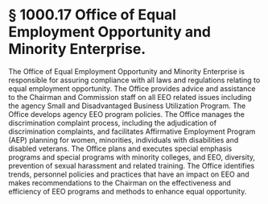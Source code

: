 # § 1000.17   Office of Equal Employment Opportunity and Minority Enterprise.

The Office of Equal Employment Opportunity and Minority Enterprise is responsible for assuring compliance with all laws and regulations relating to equal employment opportunity. The Office provides advice and assistance to the Chairman and Commission staff on all EEO related issues including the agency Small and Disadvantaged Business Utilization Program. The Office develops agency EEO program policies. The Office manages the discrimination complaint process, including the adjudication of discrimination complaints, and facilitates Affirmative Employment Program (AEP) planning for women, minorities, individuals with disabilities and disabled veterans. The Office plans and executes special emphasis programs and special programs with minority colleges, and EEO, diversity, prevention of sexual harassment and related training. The Office identifies trends, personnel policies and practices that have an impact on EEO and makes recommendations to the Chairman on the effectiveness and efficiency of EEO programs and methods to enhance equal opportunity.




